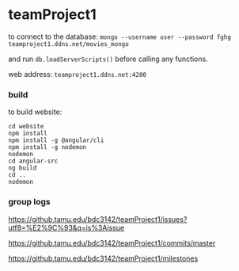 # teamProject1

to connect to the database:
`mongo --username user --password fghg teamproject1.ddns.net/movies_mongo`

and run `db.loadServerScripts()` before calling any functions.

web address: `teamproject1.ddns.net:4200`

### build

to build website:

`cd website`  
`npm install`  
`npm install -g @angular/cli`  
`npm install -g nodemon`  
`nodemon`  
`cd angular-src`  
`ng build`  
`cd ..`  
`nodemon`



### group logs

https://github.tamu.edu/bdc3142/teamProject1/issues?utf8=%E2%9C%93&q=is%3Aissue

https://github.tamu.edu/bdc3142/teamProject1/commits/master

https://github.tamu.edu/bdc3142/teamProject1/milestones
